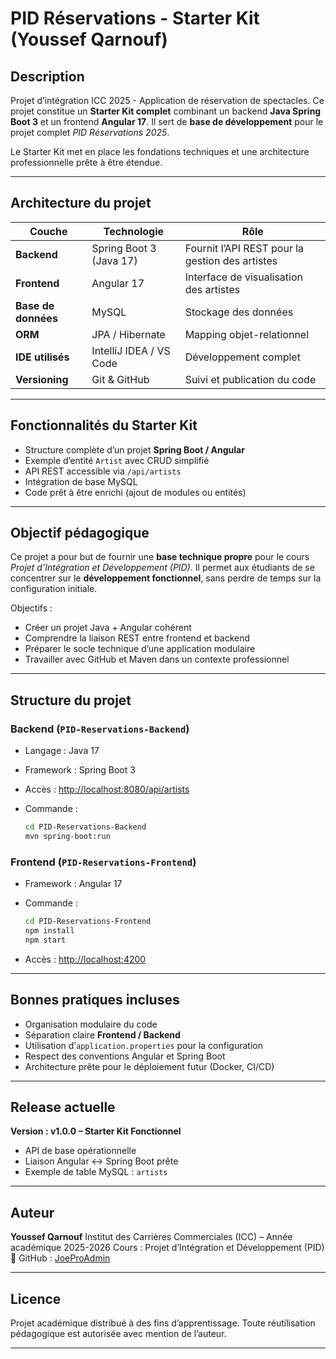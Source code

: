 # PID Réservations - Starter Kit (Youssef Qarnouf)

##  Description

Projet d’intégration ICC 2025 - Application de réservation de spectacles.
Ce projet constitue un **Starter Kit complet** combinant un backend **Java Spring Boot 3** et un frontend **Angular 17**.
Il sert de **base de développement** pour le projet complet *PID Réservations 2025*.

Le Starter Kit met en place les fondations techniques et une architecture professionnelle prête à être étendue.

---

##  Architecture du projet

| Couche              | Technologie             | Rôle                                            |
| ------------------- | ----------------------- | ----------------------------------------------- |
| **Backend**         | Spring Boot 3 (Java 17) | Fournit l’API REST pour la gestion des artistes |
| **Frontend**        | Angular 17              | Interface de visualisation des artistes         |
| **Base de données** | MySQL                   | Stockage des données                            |
| **ORM**             | JPA / Hibernate         | Mapping objet-relationnel                       |
| **IDE utilisés**    | IntelliJ IDEA / VS Code | Développement complet                           |
| **Versioning**      | Git & GitHub            | Suivi et publication du code                    |

---

##  Fonctionnalités du Starter Kit

- Structure complète d’un projet **Spring Boot / Angular**
- Exemple d’entité `Artist` avec CRUD simplifié
- API REST accessible via `/api/artists`
- Intégration de base MySQL
- Code prêt à être enrichi (ajout de modules ou entités)

---

##  Objectif pédagogique

Ce projet a pour but de fournir une **base technique propre** pour le cours *Projet d’Intégration et Développement (PID)*.
Il permet aux étudiants de se concentrer sur le **développement fonctionnel**, sans perdre de temps sur la configuration initiale.

Objectifs :

* Créer un projet Java + Angular cohérent
* Comprendre la liaison REST entre frontend et backend
* Préparer le socle technique d’une application modulaire
* Travailler avec GitHub et Maven dans un contexte professionnel

---

##  Structure du projet

### Backend (`PID-Reservations-Backend`)

* Langage : Java 17
* Framework : Spring Boot 3
* Accès : [http://localhost:8080/api/artists](http://localhost:8080/api/artists)
* Commande :

  ```bash
  cd PID-Reservations-Backend
  mvn spring-boot:run
  ```

### Frontend (`PID-Reservations-Frontend`)

* Framework : Angular 17
* Commande :

  ```bash
  cd PID-Reservations-Frontend
  npm install
  npm start
  ```
* Accès : [http://localhost:4200](http://localhost:4200)

---

##  Bonnes pratiques incluses

* Organisation modulaire du code
* Séparation claire **Frontend / Backend**
* Utilisation d’`application.properties` pour la configuration
* Respect des conventions Angular et Spring Boot
* Architecture prête pour le déploiement futur (Docker, CI/CD)

---

##  Release actuelle

**Version : v1.0.0 – Starter Kit Fonctionnel**

* API de base opérationnelle
* Liaison Angular ↔ Spring Boot prête
* Exemple de table MySQL : `artists`

---

##  Auteur

**Youssef Qarnouf**
Institut des Carrières Commerciales (ICC) – Année académique 2025-2026
Cours : Projet d’Intégration et Développement (PID)
🔗 GitHub : [JoeProAdmin](https://github.com/JoeProAdmin)

---

##  Licence

Projet académique distribué à des fins d’apprentissage.
Toute réutilisation pédagogique est autorisée avec mention de l’auteur.

---



